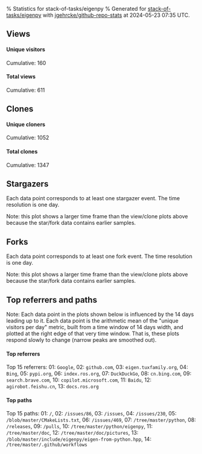 % Statistics for stack-of-tasks/eigenpy
% Generated for [stack-of-tasks/eigenpy](https://github.com/stack-of-tasks/eigenpy) with [jgehrcke/github-repo-stats](https://github.com/jgehrcke/github-repo-stats) at 2024-05-23 07:35 UTC.


## Views

#### Unique visitors
<div id="chart_views_unique" class="full-width-chart"></div>

Cumulative: 160

#### Total views
<div id="chart_views_total" class="full-width-chart"></div>

Cumulative: 611

<div class="pagebreak-for-print"> </div>

## Clones

#### Unique cloners
<div id="chart_clones_unique" class="full-width-chart"></div>

Cumulative: 1052

#### Total clones
<div id="chart_clones_total" class="full-width-chart"></div>

Cumulative: 1347



<div class="pagebreak-for-print"> </div>



## Stargazers

Each data point corresponds to at least one stargazer event.
The time resolution is one day.

<div id="chart_stargazers" class="full-width-chart"></div>


Note: this plot shows a larger time frame than the view/clone plots above because the star/fork data contains earlier samples.



## Forks

Each data point corresponds to at least one fork event.
The time resolution is one day.

<div id="chart_forks" class="full-width-chart"></div>


Note: this plot shows a larger time frame than the view/clone plots above because the star/fork data contains earlier samples.



<div class="pagebreak-for-print"> </div>



## Top referrers and paths


Note: Each data point in the plots shown below is influenced by the 14 days
leading up to it. Each data point is the arithmetic mean of the "unique
visitors per day" metric, built from a time window of 14 days width, and
plotted at the right edge of that very time window. That is, these plots
respond slowly to change (narrow peaks are smoothed out).




#### Top referrers


<div id="chart_referrers_top_n_alltime" class="full-width-chart"></div>

Top 15 referrers: 01: `Google`, 02: `github.com`, 03: `eigen.tuxfamily.org`, 04: `Bing`, 05: `pypi.org`, 06: `index.ros.org`, 07: `DuckDuckGo`, 08: `cn.bing.com`, 09: `search.brave.com`, 10: `copilot.microsoft.com`, 11: `Baidu`, 12: `agirobot.feishu.cn`, 13: `docs.ros.org`





#### Top paths


<div id="chart_paths_top_n_alltime" class="full-width-chart"></div>

Top 15 paths: 01: `/`, 02: `/issues/86`, 03: `/issues`, 04: `/issues/230`, 05: `/blob/master/CMakeLists.txt`, 06: `/issues/469`, 07: `/tree/master/python`, 08: `/releases`, 09: `/pulls`, 10: `/tree/master/python/eigenpy`, 11: `/tree/master/doc`, 12: `/tree/master/doc/pictures`, 13: `/blob/master/include/eigenpy/eigen-from-python.hpp`, 14: `/tree/master/.github/workflows`


<script type="text/javascript">
    vegaEmbed('#chart_views_unique', {"$schema": "https://vega.github.io/schema/vega-lite/v4.17.0.json", "config": {"arc": {"fill": "#1b1e23"}, "area": {"fill": "#1b1e23"}, "axisBottom": {"domainColor": "#a9b4c4", "gridColor": "#a9b4c4", "labelColor": "#1b1e23", "labelFont": "relative-mono-11-pitch-pro, Menlo, monospace", "tickColor": "#a9b4c4", "titleColor": "#1b1e23", "titleFont": "relative-mono-11-pitch-pro, Menlo, monospace"}, "axisLeft": {"domainColor": "#a9b4c4", "gridColor": "#a9b4c4", "labelColor": "#1b1e23", "labelFont": "relative-mono-11-pitch-pro, Menlo, monospace", "tickColor": "#a9b4c4", "titleColor": "#1b1e23", "titleFont": "relative-mono-11-pitch-pro, Menlo, monospace"}, "axisX": {"grid": false}, "axisY": {"grid": false, "labelBound": true}, "background": "#FFFFFF", "group": {"fill": "#FFFFFF"}, "header": {"fontWeight": 400, "labelFont": "relative-mono-11-pitch-pro, Menlo, monospace", "titleFont": "relative-mono-11-pitch-pro, Menlo, monospace"}, "legend": {"labelFont": "relative-mono-11-pitch-pro, Menlo, monospace", "symbolSize": 200, "symbolType": "circle", "titleFont": "relative-mono-11-pitch-pro, Menlo, monospace"}, "line": {"color": "#1b1e23", "stroke": "#1b1e23"}, "path": {"stroke": "#1b1e23"}, "point": {"color": "#1b1e23", "cursor": "pointer", "filled": true, "size": 20}, "range": {"category": ["#85a2f7", "#ea9755", "#7eb36a", "#f07071", "#bc85d9", "#e587b6", "#a9b4c4", "#d4c05e", "#64b9c4"]}, "style": {"bar": {"fill": "#1b1e23"}, "text": {"font": "relative-mono-11-pitch-pro, Menlo, monospace", "fontWeight": 400}}, "symbol": {"shape": "circle"}, "title": {"anchor": "start", "font": "relative-mono-11-pitch-pro, Menlo, monospace", "fontWeight": 400}, "trail": {"color": "#1b1e23", "stroke": "#1b1e23"}, "view": {"stroke": null}}, "data": {"name": "data-71dbe724834c59b94b38a3a0fff0c8ef"}, "datasets": {"data-71dbe724834c59b94b38a3a0fff0c8ef": [{"time": "2024-05-06T00:00:00+00:00", "views_total": 6, "views_unique": 2}, {"time": "2024-05-07T00:00:00+00:00", "views_total": 29, "views_unique": 10}, {"time": "2024-05-08T00:00:00+00:00", "views_total": 29, "views_unique": 11}, {"time": "2024-05-09T00:00:00+00:00", "views_total": 46, "views_unique": 9}, {"time": "2024-05-10T00:00:00+00:00", "views_total": 39, "views_unique": 13}, {"time": "2024-05-11T00:00:00+00:00", "views_total": 4, "views_unique": 4}, {"time": "2024-05-12T00:00:00+00:00", "views_total": 3, "views_unique": 3}, {"time": "2024-05-13T00:00:00+00:00", "views_total": 49, "views_unique": 12}, {"time": "2024-05-14T00:00:00+00:00", "views_total": 24, "views_unique": 12}, {"time": "2024-05-15T00:00:00+00:00", "views_total": 88, "views_unique": 9}, {"time": "2024-05-16T00:00:00+00:00", "views_total": 18, "views_unique": 9}, {"time": "2024-05-17T00:00:00+00:00", "views_total": 23, "views_unique": 11}, {"time": "2024-05-18T00:00:00+00:00", "views_total": 8, "views_unique": 4}, {"time": "2024-05-19T00:00:00+00:00", "views_total": 21, "views_unique": 1}, {"time": "2024-05-20T00:00:00+00:00", "views_total": 19, "views_unique": 9}, {"time": "2024-05-21T00:00:00+00:00", "views_total": 74, "views_unique": 14}, {"time": "2024-05-22T00:00:00+00:00", "views_total": 125, "views_unique": 25}, {"time": "2024-05-23T00:00:00+00:00", "views_total": 6, "views_unique": 2}]}, "encoding": {"tooltip": [{"field": "views_unique", "format": ".1f", "title": "views (u)", "type": "quantitative"}, {"field": "time", "format": "%B %e, %Y", "title": "date", "type": "temporal"}], "x": {"axis": {"labelAngle": 25}, "field": "time", "scale": {"domain": ["2024-05-06", "2024-05-23"]}, "timeUnit": "yearmonthdate", "title": "date", "type": "temporal"}, "y": {"axis": {}, "field": "views_unique", "scale": {"domain": [0, 27.500000000000004], "type": "linear", "zero": true}, "title": "unique views per day", "type": "quantitative"}}, "height": 200, "mark": {"point": true, "type": "line"}, "padding": 10, "width": "container"}, {"actions": false, "renderer": "svg"}).catch(console.error);
vegaEmbed('#chart_views_total', {"$schema": "https://vega.github.io/schema/vega-lite/v4.17.0.json", "config": {"arc": {"fill": "#1b1e23"}, "area": {"fill": "#1b1e23"}, "axisBottom": {"domainColor": "#a9b4c4", "gridColor": "#a9b4c4", "labelColor": "#1b1e23", "labelFont": "relative-mono-11-pitch-pro, Menlo, monospace", "tickColor": "#a9b4c4", "titleColor": "#1b1e23", "titleFont": "relative-mono-11-pitch-pro, Menlo, monospace"}, "axisLeft": {"domainColor": "#a9b4c4", "gridColor": "#a9b4c4", "labelColor": "#1b1e23", "labelFont": "relative-mono-11-pitch-pro, Menlo, monospace", "tickColor": "#a9b4c4", "titleColor": "#1b1e23", "titleFont": "relative-mono-11-pitch-pro, Menlo, monospace"}, "axisX": {"grid": false}, "axisY": {"grid": false, "labelBound": true}, "background": "#FFFFFF", "group": {"fill": "#FFFFFF"}, "header": {"fontWeight": 400, "labelFont": "relative-mono-11-pitch-pro, Menlo, monospace", "titleFont": "relative-mono-11-pitch-pro, Menlo, monospace"}, "legend": {"labelFont": "relative-mono-11-pitch-pro, Menlo, monospace", "symbolSize": 200, "symbolType": "circle", "titleFont": "relative-mono-11-pitch-pro, Menlo, monospace"}, "line": {"color": "#1b1e23", "stroke": "#1b1e23"}, "path": {"stroke": "#1b1e23"}, "point": {"color": "#1b1e23", "cursor": "pointer", "filled": true, "size": 20}, "range": {"category": ["#85a2f7", "#ea9755", "#7eb36a", "#f07071", "#bc85d9", "#e587b6", "#a9b4c4", "#d4c05e", "#64b9c4"]}, "style": {"bar": {"fill": "#1b1e23"}, "text": {"font": "relative-mono-11-pitch-pro, Menlo, monospace", "fontWeight": 400}}, "symbol": {"shape": "circle"}, "title": {"anchor": "start", "font": "relative-mono-11-pitch-pro, Menlo, monospace", "fontWeight": 400}, "trail": {"color": "#1b1e23", "stroke": "#1b1e23"}, "view": {"stroke": null}}, "data": {"name": "data-71dbe724834c59b94b38a3a0fff0c8ef"}, "datasets": {"data-71dbe724834c59b94b38a3a0fff0c8ef": [{"time": "2024-05-06T00:00:00+00:00", "views_total": 6, "views_unique": 2}, {"time": "2024-05-07T00:00:00+00:00", "views_total": 29, "views_unique": 10}, {"time": "2024-05-08T00:00:00+00:00", "views_total": 29, "views_unique": 11}, {"time": "2024-05-09T00:00:00+00:00", "views_total": 46, "views_unique": 9}, {"time": "2024-05-10T00:00:00+00:00", "views_total": 39, "views_unique": 13}, {"time": "2024-05-11T00:00:00+00:00", "views_total": 4, "views_unique": 4}, {"time": "2024-05-12T00:00:00+00:00", "views_total": 3, "views_unique": 3}, {"time": "2024-05-13T00:00:00+00:00", "views_total": 49, "views_unique": 12}, {"time": "2024-05-14T00:00:00+00:00", "views_total": 24, "views_unique": 12}, {"time": "2024-05-15T00:00:00+00:00", "views_total": 88, "views_unique": 9}, {"time": "2024-05-16T00:00:00+00:00", "views_total": 18, "views_unique": 9}, {"time": "2024-05-17T00:00:00+00:00", "views_total": 23, "views_unique": 11}, {"time": "2024-05-18T00:00:00+00:00", "views_total": 8, "views_unique": 4}, {"time": "2024-05-19T00:00:00+00:00", "views_total": 21, "views_unique": 1}, {"time": "2024-05-20T00:00:00+00:00", "views_total": 19, "views_unique": 9}, {"time": "2024-05-21T00:00:00+00:00", "views_total": 74, "views_unique": 14}, {"time": "2024-05-22T00:00:00+00:00", "views_total": 125, "views_unique": 25}, {"time": "2024-05-23T00:00:00+00:00", "views_total": 6, "views_unique": 2}]}, "encoding": {"tooltip": [{"field": "views_total", "format": ".1f", "title": "views (t)", "type": "quantitative"}, {"field": "time", "format": "%B %e, %Y", "title": "date", "type": "temporal"}], "x": {"axis": {"labelAngle": 25}, "field": "time", "scale": {"domain": ["2024-05-06", "2024-05-23"]}, "timeUnit": "yearmonthdate", "title": "date", "type": "temporal"}, "y": {"axis": {"values": [1, 10, 50, 100, 500, 1000, 5000, 10000]}, "field": "views_total", "scale": {"domain": [0, 137.5], "type": "symlog", "zero": true}, "title": "total views per day", "type": "quantitative"}}, "height": 200, "mark": {"point": true, "type": "line"}, "padding": 10, "width": "container"}, {"actions": false, "renderer": "svg"}).catch(console.error);
vegaEmbed('#chart_clones_unique', {"$schema": "https://vega.github.io/schema/vega-lite/v4.17.0.json", "config": {"arc": {"fill": "#1b1e23"}, "area": {"fill": "#1b1e23"}, "axisBottom": {"domainColor": "#a9b4c4", "gridColor": "#a9b4c4", "labelColor": "#1b1e23", "labelFont": "relative-mono-11-pitch-pro, Menlo, monospace", "tickColor": "#a9b4c4", "titleColor": "#1b1e23", "titleFont": "relative-mono-11-pitch-pro, Menlo, monospace"}, "axisLeft": {"domainColor": "#a9b4c4", "gridColor": "#a9b4c4", "labelColor": "#1b1e23", "labelFont": "relative-mono-11-pitch-pro, Menlo, monospace", "tickColor": "#a9b4c4", "titleColor": "#1b1e23", "titleFont": "relative-mono-11-pitch-pro, Menlo, monospace"}, "axisX": {"grid": false}, "axisY": {"grid": false, "labelBound": true}, "background": "#FFFFFF", "group": {"fill": "#FFFFFF"}, "header": {"fontWeight": 400, "labelFont": "relative-mono-11-pitch-pro, Menlo, monospace", "titleFont": "relative-mono-11-pitch-pro, Menlo, monospace"}, "legend": {"labelFont": "relative-mono-11-pitch-pro, Menlo, monospace", "symbolSize": 200, "symbolType": "circle", "titleFont": "relative-mono-11-pitch-pro, Menlo, monospace"}, "line": {"color": "#1b1e23", "stroke": "#1b1e23"}, "path": {"stroke": "#1b1e23"}, "point": {"color": "#1b1e23", "cursor": "pointer", "filled": true, "size": 20}, "range": {"category": ["#85a2f7", "#ea9755", "#7eb36a", "#f07071", "#bc85d9", "#e587b6", "#a9b4c4", "#d4c05e", "#64b9c4"]}, "style": {"bar": {"fill": "#1b1e23"}, "text": {"font": "relative-mono-11-pitch-pro, Menlo, monospace", "fontWeight": 400}}, "symbol": {"shape": "circle"}, "title": {"anchor": "start", "font": "relative-mono-11-pitch-pro, Menlo, monospace", "fontWeight": 400}, "trail": {"color": "#1b1e23", "stroke": "#1b1e23"}, "view": {"stroke": null}}, "data": {"name": "data-f705e36daf6aa4e25b03a4e250ba3426"}, "datasets": {"data-f705e36daf6aa4e25b03a4e250ba3426": [{"clones_total": 77, "clones_unique": 70, "time": "2024-05-06T00:00:00+00:00"}, {"clones_total": 84, "clones_unique": 74, "time": "2024-05-07T00:00:00+00:00"}, {"clones_total": 69, "clones_unique": 55, "time": "2024-05-08T00:00:00+00:00"}, {"clones_total": 87, "clones_unique": 81, "time": "2024-05-09T00:00:00+00:00"}, {"clones_total": 114, "clones_unique": 100, "time": "2024-05-10T00:00:00+00:00"}, {"clones_total": 98, "clones_unique": 87, "time": "2024-05-11T00:00:00+00:00"}, {"clones_total": 65, "clones_unique": 61, "time": "2024-05-12T00:00:00+00:00"}, {"clones_total": 121, "clones_unique": 96, "time": "2024-05-13T00:00:00+00:00"}, {"clones_total": 61, "clones_unique": 41, "time": "2024-05-14T00:00:00+00:00"}, {"clones_total": 44, "clones_unique": 15, "time": "2024-05-15T00:00:00+00:00"}, {"clones_total": 31, "clones_unique": 15, "time": "2024-05-16T00:00:00+00:00"}, {"clones_total": 102, "clones_unique": 91, "time": "2024-05-17T00:00:00+00:00"}, {"clones_total": 4, "clones_unique": 4, "time": "2024-05-18T00:00:00+00:00"}, {"clones_total": 3, "clones_unique": 3, "time": "2024-05-19T00:00:00+00:00"}, {"clones_total": 7, "clones_unique": 7, "time": "2024-05-20T00:00:00+00:00"}, {"clones_total": 114, "clones_unique": 100, "time": "2024-05-21T00:00:00+00:00"}, {"clones_total": 244, "clones_unique": 132, "time": "2024-05-22T00:00:00+00:00"}, {"clones_total": 22, "clones_unique": 20, "time": "2024-05-23T00:00:00+00:00"}]}, "encoding": {"tooltip": [{"field": "clones_unique", "format": ".1f", "title": "clones (u)", "type": "quantitative"}, {"field": "time", "format": "%B %e, %Y", "title": "date", "type": "temporal"}], "x": {"axis": {"labelAngle": 25}, "field": "time", "scale": {"domain": ["2024-05-06", "2024-05-23"]}, "timeUnit": "yearmonthdate", "title": "date", "type": "temporal"}, "y": {"axis": {"values": [1, 10, 50, 100, 500, 1000, 5000, 10000]}, "field": "clones_unique", "scale": {"domain": [0, 145.20000000000002], "type": "symlog", "zero": true}, "title": "unique clones per day", "type": "quantitative"}}, "height": 200, "mark": {"point": true, "type": "line"}, "padding": 10, "width": "container"}, {"actions": false, "renderer": "svg"}).catch(console.error);
vegaEmbed('#chart_clones_total', {"$schema": "https://vega.github.io/schema/vega-lite/v4.17.0.json", "config": {"arc": {"fill": "#1b1e23"}, "area": {"fill": "#1b1e23"}, "axisBottom": {"domainColor": "#a9b4c4", "gridColor": "#a9b4c4", "labelColor": "#1b1e23", "labelFont": "relative-mono-11-pitch-pro, Menlo, monospace", "tickColor": "#a9b4c4", "titleColor": "#1b1e23", "titleFont": "relative-mono-11-pitch-pro, Menlo, monospace"}, "axisLeft": {"domainColor": "#a9b4c4", "gridColor": "#a9b4c4", "labelColor": "#1b1e23", "labelFont": "relative-mono-11-pitch-pro, Menlo, monospace", "tickColor": "#a9b4c4", "titleColor": "#1b1e23", "titleFont": "relative-mono-11-pitch-pro, Menlo, monospace"}, "axisX": {"grid": false}, "axisY": {"grid": false, "labelBound": true}, "background": "#FFFFFF", "group": {"fill": "#FFFFFF"}, "header": {"fontWeight": 400, "labelFont": "relative-mono-11-pitch-pro, Menlo, monospace", "titleFont": "relative-mono-11-pitch-pro, Menlo, monospace"}, "legend": {"labelFont": "relative-mono-11-pitch-pro, Menlo, monospace", "symbolSize": 200, "symbolType": "circle", "titleFont": "relative-mono-11-pitch-pro, Menlo, monospace"}, "line": {"color": "#1b1e23", "stroke": "#1b1e23"}, "path": {"stroke": "#1b1e23"}, "point": {"color": "#1b1e23", "cursor": "pointer", "filled": true, "size": 20}, "range": {"category": ["#85a2f7", "#ea9755", "#7eb36a", "#f07071", "#bc85d9", "#e587b6", "#a9b4c4", "#d4c05e", "#64b9c4"]}, "style": {"bar": {"fill": "#1b1e23"}, "text": {"font": "relative-mono-11-pitch-pro, Menlo, monospace", "fontWeight": 400}}, "symbol": {"shape": "circle"}, "title": {"anchor": "start", "font": "relative-mono-11-pitch-pro, Menlo, monospace", "fontWeight": 400}, "trail": {"color": "#1b1e23", "stroke": "#1b1e23"}, "view": {"stroke": null}}, "data": {"name": "data-f705e36daf6aa4e25b03a4e250ba3426"}, "datasets": {"data-f705e36daf6aa4e25b03a4e250ba3426": [{"clones_total": 77, "clones_unique": 70, "time": "2024-05-06T00:00:00+00:00"}, {"clones_total": 84, "clones_unique": 74, "time": "2024-05-07T00:00:00+00:00"}, {"clones_total": 69, "clones_unique": 55, "time": "2024-05-08T00:00:00+00:00"}, {"clones_total": 87, "clones_unique": 81, "time": "2024-05-09T00:00:00+00:00"}, {"clones_total": 114, "clones_unique": 100, "time": "2024-05-10T00:00:00+00:00"}, {"clones_total": 98, "clones_unique": 87, "time": "2024-05-11T00:00:00+00:00"}, {"clones_total": 65, "clones_unique": 61, "time": "2024-05-12T00:00:00+00:00"}, {"clones_total": 121, "clones_unique": 96, "time": "2024-05-13T00:00:00+00:00"}, {"clones_total": 61, "clones_unique": 41, "time": "2024-05-14T00:00:00+00:00"}, {"clones_total": 44, "clones_unique": 15, "time": "2024-05-15T00:00:00+00:00"}, {"clones_total": 31, "clones_unique": 15, "time": "2024-05-16T00:00:00+00:00"}, {"clones_total": 102, "clones_unique": 91, "time": "2024-05-17T00:00:00+00:00"}, {"clones_total": 4, "clones_unique": 4, "time": "2024-05-18T00:00:00+00:00"}, {"clones_total": 3, "clones_unique": 3, "time": "2024-05-19T00:00:00+00:00"}, {"clones_total": 7, "clones_unique": 7, "time": "2024-05-20T00:00:00+00:00"}, {"clones_total": 114, "clones_unique": 100, "time": "2024-05-21T00:00:00+00:00"}, {"clones_total": 244, "clones_unique": 132, "time": "2024-05-22T00:00:00+00:00"}, {"clones_total": 22, "clones_unique": 20, "time": "2024-05-23T00:00:00+00:00"}]}, "encoding": {"tooltip": [{"field": "clones_total", "format": ".1f", "title": "clones (t)", "type": "quantitative"}, {"field": "time", "format": "%B %e, %Y", "title": "date", "type": "temporal"}], "x": {"axis": {"labelAngle": 25}, "field": "time", "scale": {"domain": ["2024-05-06", "2024-05-23"]}, "timeUnit": "yearmonthdate", "title": "date", "type": "temporal"}, "y": {"axis": {"values": [1, 10, 50, 100, 500, 1000, 5000, 10000]}, "field": "clones_total", "scale": {"domain": [0, 268.40000000000003], "type": "symlog", "zero": true}, "title": "total clones per day", "type": "quantitative"}}, "height": 200, "mark": {"point": true, "type": "line"}, "padding": 10, "width": "container"}, {"actions": false, "renderer": "svg"}).catch(console.error);
vegaEmbed('#chart_stargazers', {"$schema": "https://vega.github.io/schema/vega-lite/v4.17.0.json", "config": {"arc": {"fill": "#1b1e23"}, "area": {"fill": "#1b1e23"}, "axisBottom": {"domainColor": "#a9b4c4", "gridColor": "#a9b4c4", "labelColor": "#1b1e23", "labelFont": "relative-mono-11-pitch-pro, Menlo, monospace", "tickColor": "#a9b4c4", "titleColor": "#1b1e23", "titleFont": "relative-mono-11-pitch-pro, Menlo, monospace"}, "axisLeft": {"domainColor": "#a9b4c4", "gridColor": "#a9b4c4", "labelColor": "#1b1e23", "labelFont": "relative-mono-11-pitch-pro, Menlo, monospace", "tickColor": "#a9b4c4", "titleColor": "#1b1e23", "titleFont": "relative-mono-11-pitch-pro, Menlo, monospace"}, "axisX": {"grid": false}, "axisY": {"grid": false}, "background": "#FFFFFF", "group": {"fill": "#FFFFFF"}, "header": {"fontWeight": 400, "labelFont": "relative-mono-11-pitch-pro, Menlo, monospace", "titleFont": "relative-mono-11-pitch-pro, Menlo, monospace"}, "legend": {"labelFont": "relative-mono-11-pitch-pro, Menlo, monospace", "symbolSize": 200, "symbolType": "circle", "titleFont": "relative-mono-11-pitch-pro, Menlo, monospace"}, "line": {"color": "#1b1e23", "stroke": "#1b1e23"}, "path": {"stroke": "#1b1e23"}, "point": {"color": "#1b1e23", "cursor": "pointer", "filled": true, "size": 50}, "range": {"category": ["#85a2f7", "#ea9755", "#7eb36a", "#f07071", "#bc85d9", "#e587b6", "#a9b4c4", "#d4c05e", "#64b9c4"]}, "style": {"bar": {"fill": "#1b1e23"}, "text": {"font": "relative-mono-11-pitch-pro, Menlo, monospace", "fontWeight": 400}}, "symbol": {"shape": "circle"}, "title": {"anchor": "start", "font": "relative-mono-11-pitch-pro, Menlo, monospace", "fontWeight": 400}, "trail": {"color": "#1b1e23", "stroke": "#1b1e23"}, "view": {"stroke": null}}, "data": {"name": "data-5f6d100393b3b61d2a3c56cc2a5d8a69"}, "datasets": {"data-5f6d100393b3b61d2a3c56cc2a5d8a69": [{"stars_cumulative": 1.0, "time": "2014-11-22T00:00:00+00:00"}, {"stars_cumulative": 2.0, "time": "2015-12-07T10:00:00+00:00"}, {"stars_cumulative": 3.0, "time": "2017-10-29T02:00:00+00:00"}, {"stars_cumulative": 4.0, "time": "2018-04-20T00:00:00+00:00"}, {"stars_cumulative": 5.0, "time": "2018-08-01T18:00:00+00:00"}, {"stars_cumulative": 7.0, "time": "2018-09-05T08:00:00+00:00"}, {"stars_cumulative": 8.0, "time": "2018-12-18T02:00:00+00:00"}, {"stars_cumulative": 11.0, "time": "2019-03-31T20:00:00+00:00"}, {"stars_cumulative": 13.0, "time": "2019-06-09T00:00:00+00:00"}, {"stars_cumulative": 16.0, "time": "2019-07-13T14:00:00+00:00"}, {"stars_cumulative": 22.0, "time": "2019-09-20T18:00:00+00:00"}, {"stars_cumulative": 27.0, "time": "2019-10-25T08:00:00+00:00"}, {"stars_cumulative": 28.0, "time": "2020-01-02T12:00:00+00:00"}, {"stars_cumulative": 38.0, "time": "2020-02-06T02:00:00+00:00"}, {"stars_cumulative": 42.0, "time": "2020-03-11T16:00:00+00:00"}, {"stars_cumulative": 45.0, "time": "2020-04-15T06:00:00+00:00"}, {"stars_cumulative": 48.0, "time": "2020-05-19T20:00:00+00:00"}, {"stars_cumulative": 49.0, "time": "2020-06-23T10:00:00+00:00"}, {"stars_cumulative": 53.0, "time": "2020-07-28T00:00:00+00:00"}, {"stars_cumulative": 55.0, "time": "2020-08-31T14:00:00+00:00"}, {"stars_cumulative": 56.0, "time": "2020-10-05T04:00:00+00:00"}, {"stars_cumulative": 57.0, "time": "2020-12-13T08:00:00+00:00"}, {"stars_cumulative": 58.0, "time": "2021-01-16T22:00:00+00:00"}, {"stars_cumulative": 60.0, "time": "2021-02-20T12:00:00+00:00"}, {"stars_cumulative": 62.0, "time": "2021-03-27T02:00:00+00:00"}, {"stars_cumulative": 66.0, "time": "2021-04-30T16:00:00+00:00"}, {"stars_cumulative": 70.0, "time": "2021-06-04T06:00:00+00:00"}, {"stars_cumulative": 72.0, "time": "2021-07-08T20:00:00+00:00"}, {"stars_cumulative": 76.0, "time": "2021-08-12T10:00:00+00:00"}, {"stars_cumulative": 78.0, "time": "2021-09-16T00:00:00+00:00"}, {"stars_cumulative": 82.0, "time": "2021-10-20T14:00:00+00:00"}, {"stars_cumulative": 83.0, "time": "2021-11-24T04:00:00+00:00"}, {"stars_cumulative": 87.0, "time": "2021-12-28T18:00:00+00:00"}, {"stars_cumulative": 89.0, "time": "2022-02-01T08:00:00+00:00"}, {"stars_cumulative": 94.0, "time": "2022-03-07T22:00:00+00:00"}, {"stars_cumulative": 96.0, "time": "2022-04-11T12:00:00+00:00"}, {"stars_cumulative": 97.0, "time": "2022-05-16T02:00:00+00:00"}, {"stars_cumulative": 103.0, "time": "2022-06-19T16:00:00+00:00"}, {"stars_cumulative": 108.0, "time": "2022-07-24T06:00:00+00:00"}, {"stars_cumulative": 111.0, "time": "2022-10-01T10:00:00+00:00"}, {"stars_cumulative": 112.0, "time": "2022-11-05T00:00:00+00:00"}, {"stars_cumulative": 118.0, "time": "2022-12-09T14:00:00+00:00"}, {"stars_cumulative": 120.0, "time": "2023-01-13T04:00:00+00:00"}, {"stars_cumulative": 122.0, "time": "2023-02-16T18:00:00+00:00"}, {"stars_cumulative": 126.0, "time": "2023-03-23T08:00:00+00:00"}, {"stars_cumulative": 128.0, "time": "2023-04-26T22:00:00+00:00"}, {"stars_cumulative": 132.0, "time": "2023-05-31T12:00:00+00:00"}, {"stars_cumulative": 136.0, "time": "2023-07-05T02:00:00+00:00"}, {"stars_cumulative": 140.0, "time": "2023-08-08T16:00:00+00:00"}, {"stars_cumulative": 145.0, "time": "2023-09-12T06:00:00+00:00"}, {"stars_cumulative": 146.0, "time": "2023-10-16T20:00:00+00:00"}, {"stars_cumulative": 148.0, "time": "2023-11-20T10:00:00+00:00"}, {"stars_cumulative": 150.0, "time": "2023-12-25T00:00:00+00:00"}, {"stars_cumulative": 153.0, "time": "2024-01-28T14:00:00+00:00"}, {"stars_cumulative": 157.0, "time": "2024-03-03T04:00:00+00:00"}, {"stars_cumulative": 162.0, "time": "2024-04-06T18:00:00+00:00"}, {"stars_cumulative": 163.0, "time": "2024-05-11T08:00:00+00:00"}]}, "encoding": {"tooltip": [{"field": "stars_cumulative", "format": "d", "title": "stars", "type": "quantitative"}, {"field": "time", "format": "%B %e, %Y", "title": "date", "type": "temporal"}], "x": {"axis": {"labelAngle": 25}, "field": "time", "scale": {"domain": ["2014-10-08", "2024-05-23"]}, "timeUnit": "yearmonthdate", "title": "date", "type": "temporal"}, "y": {"field": "stars_cumulative", "scale": {"domain": [0, 179.3], "zero": true}, "title": "stargazer count (cumulative)", "type": "quantitative"}}, "height": 300, "mark": {"point": true, "type": "line"}, "padding": 10, "width": "container"}, {"actions": false, "renderer": "svg"}).catch(console.error);
vegaEmbed('#chart_forks', {"$schema": "https://vega.github.io/schema/vega-lite/v4.17.0.json", "config": {"arc": {"fill": "#1b1e23"}, "area": {"fill": "#1b1e23"}, "axisBottom": {"domainColor": "#a9b4c4", "gridColor": "#a9b4c4", "labelColor": "#1b1e23", "labelFont": "relative-mono-11-pitch-pro, Menlo, monospace", "tickColor": "#a9b4c4", "titleColor": "#1b1e23", "titleFont": "relative-mono-11-pitch-pro, Menlo, monospace"}, "axisLeft": {"domainColor": "#a9b4c4", "gridColor": "#a9b4c4", "labelColor": "#1b1e23", "labelFont": "relative-mono-11-pitch-pro, Menlo, monospace", "tickColor": "#a9b4c4", "titleColor": "#1b1e23", "titleFont": "relative-mono-11-pitch-pro, Menlo, monospace"}, "axisX": {"grid": false}, "axisY": {"grid": false}, "background": "#FFFFFF", "group": {"fill": "#FFFFFF"}, "header": {"fontWeight": 400, "labelFont": "relative-mono-11-pitch-pro, Menlo, monospace", "titleFont": "relative-mono-11-pitch-pro, Menlo, monospace"}, "legend": {"labelFont": "relative-mono-11-pitch-pro, Menlo, monospace", "symbolSize": 200, "symbolType": "circle", "titleFont": "relative-mono-11-pitch-pro, Menlo, monospace"}, "line": {"color": "#1b1e23", "stroke": "#1b1e23"}, "path": {"stroke": "#1b1e23"}, "point": {"color": "#1b1e23", "cursor": "pointer", "filled": true, "size": 50}, "range": {"category": ["#85a2f7", "#ea9755", "#7eb36a", "#f07071", "#bc85d9", "#e587b6", "#a9b4c4", "#d4c05e", "#64b9c4"]}, "style": {"bar": {"fill": "#1b1e23"}, "text": {"font": "relative-mono-11-pitch-pro, Menlo, monospace", "fontWeight": 400}}, "symbol": {"shape": "circle"}, "title": {"anchor": "start", "font": "relative-mono-11-pitch-pro, Menlo, monospace", "fontWeight": 400}, "trail": {"color": "#1b1e23", "stroke": "#1b1e23"}, "view": {"stroke": null}}, "data": {"name": "data-d735ec568c62395c171eaaabe8a5b9a7"}, "datasets": {"data-d735ec568c62395c171eaaabe8a5b9a7": [{"forks_cumulative": 1, "time": "2014-10-08T08:15:50+00:00"}, {"forks_cumulative": 2, "time": "2015-02-20T00:45:41+00:00"}, {"forks_cumulative": 3, "time": "2016-07-07T12:01:35+00:00"}, {"forks_cumulative": 4, "time": "2017-01-05T09:16:37+00:00"}, {"forks_cumulative": 5, "time": "2017-11-02T14:38:48+00:00"}, {"forks_cumulative": 6, "time": "2017-12-01T20:04:53+00:00"}, {"forks_cumulative": 7, "time": "2019-04-11T10:00:02+00:00"}, {"forks_cumulative": 8, "time": "2019-04-19T08:54:43+00:00"}, {"forks_cumulative": 9, "time": "2019-07-04T10:19:15+00:00"}, {"forks_cumulative": 10, "time": "2019-07-17T07:25:45+00:00"}, {"forks_cumulative": 11, "time": "2019-07-17T11:28:39+00:00"}, {"forks_cumulative": 12, "time": "2019-07-25T13:38:31+00:00"}, {"forks_cumulative": 13, "time": "2019-08-23T12:57:45+00:00"}, {"forks_cumulative": 14, "time": "2019-10-21T09:08:05+00:00"}, {"forks_cumulative": 15, "time": "2019-11-08T07:35:54+00:00"}, {"forks_cumulative": 16, "time": "2020-01-30T14:39:45+00:00"}, {"forks_cumulative": 17, "time": "2020-02-09T03:09:14+00:00"}, {"forks_cumulative": 18, "time": "2020-02-09T14:19:58+00:00"}, {"forks_cumulative": 19, "time": "2020-05-06T13:42:06+00:00"}, {"forks_cumulative": 20, "time": "2020-06-03T08:51:45+00:00"}, {"forks_cumulative": 21, "time": "2020-09-11T01:53:48+00:00"}, {"forks_cumulative": 22, "time": "2020-11-22T10:18:00+00:00"}, {"forks_cumulative": 23, "time": "2021-07-21T12:47:24+00:00"}, {"forks_cumulative": 24, "time": "2021-11-10T18:56:20+00:00"}, {"forks_cumulative": 25, "time": "2021-12-25T05:56:33+00:00"}, {"forks_cumulative": 26, "time": "2022-01-28T11:25:43+00:00"}, {"forks_cumulative": 27, "time": "2022-04-19T12:56:45+00:00"}, {"forks_cumulative": 28, "time": "2022-05-28T14:35:07+00:00"}, {"forks_cumulative": 29, "time": "2022-08-01T02:01:56+00:00"}, {"forks_cumulative": 30, "time": "2022-08-31T06:28:30+00:00"}, {"forks_cumulative": 31, "time": "2022-09-17T02:43:46+00:00"}, {"forks_cumulative": 32, "time": "2022-12-01T09:51:37+00:00"}, {"forks_cumulative": 33, "time": "2023-05-18T17:19:57+00:00"}, {"forks_cumulative": 34, "time": "2023-05-20T13:50:38+00:00"}, {"forks_cumulative": 35, "time": "2023-10-14T14:35:24+00:00"}, {"forks_cumulative": 36, "time": "2023-10-23T13:44:47+00:00"}, {"forks_cumulative": 37, "time": "2024-03-15T13:05:35+00:00"}, {"forks_cumulative": 38, "time": "2024-04-26T15:36:49+00:00"}]}, "encoding": {"tooltip": [{"field": "forks_cumulative", "format": "d", "title": "forks", "type": "quantitative"}, {"field": "time", "format": "%B %e, %Y", "title": "date", "type": "temporal"}], "x": {"axis": {"labelAngle": 25}, "field": "time", "scale": {"domain": ["2014-10-08", "2024-05-23"]}, "timeUnit": "yearmonthdate", "title": "date", "type": "temporal"}, "y": {"field": "forks_cumulative", "scale": {"domain": [0, 41.800000000000004], "zero": true}, "title": "fork count (cumulative)", "type": "quantitative"}}, "height": 300, "mark": {"point": true, "type": "line"}, "padding": 10, "width": "container"}, {"actions": false, "renderer": "svg"}).catch(console.error);
vegaEmbed('#chart_referrers_top_n_alltime', {"$schema": "https://vega.github.io/schema/vega-lite/v4.17.0.json", "config": {"arc": {"fill": "#1b1e23"}, "area": {"fill": "#1b1e23"}, "axisBottom": {"domainColor": "#a9b4c4", "gridColor": "#a9b4c4", "labelColor": "#1b1e23", "labelFont": "relative-mono-11-pitch-pro, Menlo, monospace", "tickColor": "#a9b4c4", "titleColor": "#1b1e23", "titleFont": "relative-mono-11-pitch-pro, Menlo, monospace"}, "axisLeft": {"domainColor": "#a9b4c4", "gridColor": "#a9b4c4", "labelColor": "#1b1e23", "labelFont": "relative-mono-11-pitch-pro, Menlo, monospace", "tickColor": "#a9b4c4", "titleColor": "#1b1e23", "titleFont": "relative-mono-11-pitch-pro, Menlo, monospace"}, "axisX": {"grid": false}, "axisY": {"grid": false}, "background": "#FFFFFF", "group": {"fill": "#FFFFFF"}, "header": {"fontWeight": 400, "labelFont": "relative-mono-11-pitch-pro, Menlo, monospace", "titleFont": "relative-mono-11-pitch-pro, Menlo, monospace"}, "legend": {"labelFont": "relative-mono-11-pitch-pro, Menlo, monospace", "symbolSize": 200, "symbolType": "circle", "titleFont": "relative-mono-11-pitch-pro, Menlo, monospace"}, "line": {"color": "#1b1e23", "stroke": "#1b1e23"}, "path": {"stroke": "#1b1e23"}, "point": {"color": "#1b1e23", "cursor": "pointer", "filled": true, "size": 30}, "range": {"category": ["#85a2f7", "#ea9755", "#7eb36a", "#f07071", "#bc85d9", "#e587b6", "#a9b4c4", "#d4c05e", "#64b9c4"]}, "style": {"bar": {"fill": "#1b1e23"}, "text": {"font": "relative-mono-11-pitch-pro, Menlo, monospace", "fontWeight": 400}}, "symbol": {"shape": "circle"}, "title": {"anchor": "start", "font": "relative-mono-11-pitch-pro, Menlo, monospace", "fontWeight": 400}, "trail": {"color": "#1b1e23", "stroke": "#1b1e23"}, "view": {"stroke": null}}, "data": {"name": "data-5114f6a2655f098907a0d265a5380287"}, "datasets": {"data-5114f6a2655f098907a0d265a5380287": [{"referrer": "Google", "time": "2024-05-20T00:00:00+00:00", "views_unique": 55, "views_unique_norm": 3.9285714285714284}, {"referrer": "Google", "time": "2024-05-21T00:00:00+00:00", "views_unique": 50, "views_unique_norm": 3.5714285714285716}, {"referrer": "Google", "time": "2024-05-22T00:00:00+00:00", "views_unique": 48, "views_unique_norm": 3.4285714285714284}, {"referrer": "Google", "time": "2024-05-23T00:00:00+00:00", "views_unique": 50, "views_unique_norm": 3.5714285714285716}, {"referrer": "github.com", "time": "2024-05-20T00:00:00+00:00", "views_unique": 10, "views_unique_norm": 0.7142857142857143}, {"referrer": "github.com", "time": "2024-05-21T00:00:00+00:00", "views_unique": 11, "views_unique_norm": 0.7857142857142857}, {"referrer": "github.com", "time": "2024-05-22T00:00:00+00:00", "views_unique": 14, "views_unique_norm": 1.0}, {"referrer": "github.com", "time": "2024-05-23T00:00:00+00:00", "views_unique": 17, "views_unique_norm": 1.2142857142857142}, {"referrer": "eigen.tuxfamily.org", "time": "2024-05-20T00:00:00+00:00", "views_unique": 5, "views_unique_norm": 0.35714285714285715}, {"referrer": "eigen.tuxfamily.org", "time": "2024-05-21T00:00:00+00:00", "views_unique": 5, "views_unique_norm": 0.35714285714285715}, {"referrer": "eigen.tuxfamily.org", "time": "2024-05-22T00:00:00+00:00", "views_unique": 6, "views_unique_norm": 0.42857142857142855}, {"referrer": "eigen.tuxfamily.org", "time": "2024-05-23T00:00:00+00:00", "views_unique": 6, "views_unique_norm": 0.42857142857142855}, {"referrer": "Bing", "time": "2024-05-20T00:00:00+00:00", "views_unique": 5, "views_unique_norm": 0.35714285714285715}, {"referrer": "Bing", "time": "2024-05-21T00:00:00+00:00", "views_unique": 5, "views_unique_norm": 0.35714285714285715}, {"referrer": "Bing", "time": "2024-05-22T00:00:00+00:00", "views_unique": 5, "views_unique_norm": 0.35714285714285715}, {"referrer": "Bing", "time": "2024-05-23T00:00:00+00:00", "views_unique": 5, "views_unique_norm": 0.35714285714285715}, {"referrer": "pypi.org", "time": "2024-05-20T00:00:00+00:00", "views_unique": 3, "views_unique_norm": 0.21428571428571427}, {"referrer": "pypi.org", "time": "2024-05-21T00:00:00+00:00", "views_unique": 3, "views_unique_norm": 0.21428571428571427}, {"referrer": "pypi.org", "time": "2024-05-22T00:00:00+00:00", "views_unique": 3, "views_unique_norm": 0.21428571428571427}, {"referrer": "pypi.org", "time": "2024-05-23T00:00:00+00:00", "views_unique": 4, "views_unique_norm": 0.2857142857142857}, {"referrer": "index.ros.org", "time": "2024-05-20T00:00:00+00:00", "views_unique": 4, "views_unique_norm": 0.2857142857142857}, {"referrer": "index.ros.org", "time": "2024-05-21T00:00:00+00:00", "views_unique": 4, "views_unique_norm": 0.2857142857142857}, {"referrer": "index.ros.org", "time": "2024-05-22T00:00:00+00:00", "views_unique": 3, "views_unique_norm": 0.21428571428571427}, {"referrer": "index.ros.org", "time": "2024-05-23T00:00:00+00:00", "views_unique": 4, "views_unique_norm": 0.2857142857142857}, {"referrer": "DuckDuckGo", "time": "2024-05-20T00:00:00+00:00", "views_unique": 1, "views_unique_norm": 0.07142857142857142}, {"referrer": "DuckDuckGo", "time": "2024-05-21T00:00:00+00:00", "views_unique": 1, "views_unique_norm": 0.07142857142857142}, {"referrer": "DuckDuckGo", "time": "2024-05-22T00:00:00+00:00", "views_unique": 1, "views_unique_norm": 0.07142857142857142}, {"referrer": "DuckDuckGo", "time": "2024-05-23T00:00:00+00:00", "views_unique": 2, "views_unique_norm": 0.14285714285714285}]}, "encoding": {"color": {"field": "referrer", "legend": {"direction": "vertical", "orient": "top", "title": "Legend:"}, "sort": {"field": "order"}, "type": "nominal"}, "tooltip": [{"field": "referrer", "type": "nominal"}, {"field": "views_unique_norm", "format": ".2f", "title": "views (14d mean)", "type": "quantitative"}, {"field": "time", "format": "%B %e, %Y", "title": "date", "type": "temporal"}], "x": {"axis": {"labelAngle": 25}, "field": "time", "scale": {"domain": ["2024-05-06", "2024-05-23"]}, "timeUnit": "yearmonthdate", "title": "date", "type": "temporal"}, "y": {"field": "views_unique_norm", "scale": {"domain": [0, 4.321428571428571], "type": "linear", "zero": true}, "title": "unique visitors per day (mean from last 14 days)", "type": "quantitative"}}, "height": 300, "mark": {"point": true, "type": "line"}, "padding": 10, "width": "container"}, {"actions": false, "renderer": "svg"}).catch(console.error);
vegaEmbed('#chart_paths_top_n_alltime', {"$schema": "https://vega.github.io/schema/vega-lite/v4.17.0.json", "config": {"arc": {"fill": "#1b1e23"}, "area": {"fill": "#1b1e23"}, "axisBottom": {"domainColor": "#a9b4c4", "gridColor": "#a9b4c4", "labelColor": "#1b1e23", "labelFont": "relative-mono-11-pitch-pro, Menlo, monospace", "tickColor": "#a9b4c4", "titleColor": "#1b1e23", "titleFont": "relative-mono-11-pitch-pro, Menlo, monospace"}, "axisLeft": {"domainColor": "#a9b4c4", "gridColor": "#a9b4c4", "labelColor": "#1b1e23", "labelFont": "relative-mono-11-pitch-pro, Menlo, monospace", "tickColor": "#a9b4c4", "titleColor": "#1b1e23", "titleFont": "relative-mono-11-pitch-pro, Menlo, monospace"}, "axisX": {"grid": false}, "axisY": {"grid": false}, "background": "#FFFFFF", "group": {"fill": "#FFFFFF"}, "header": {"fontWeight": 400, "labelFont": "relative-mono-11-pitch-pro, Menlo, monospace", "titleFont": "relative-mono-11-pitch-pro, Menlo, monospace"}, "legend": {"labelFont": "relative-mono-11-pitch-pro, Menlo, monospace", "symbolSize": 200, "symbolType": "circle", "titleFont": "relative-mono-11-pitch-pro, Menlo, monospace"}, "line": {"color": "#1b1e23", "stroke": "#1b1e23"}, "path": {"stroke": "#1b1e23"}, "point": {"color": "#1b1e23", "cursor": "pointer", "filled": true, "size": 30}, "range": {"category": ["#85a2f7", "#ea9755", "#7eb36a", "#f07071", "#bc85d9", "#e587b6", "#a9b4c4", "#d4c05e", "#64b9c4"]}, "style": {"bar": {"fill": "#1b1e23"}, "text": {"font": "relative-mono-11-pitch-pro, Menlo, monospace", "fontWeight": 400}}, "symbol": {"shape": "circle"}, "title": {"anchor": "start", "font": "relative-mono-11-pitch-pro, Menlo, monospace", "fontWeight": 400}, "trail": {"color": "#1b1e23", "stroke": "#1b1e23"}, "view": {"stroke": null}}, "data": {"name": "data-c9495c156fe9466541af44f91fe291d9"}, "datasets": {"data-c9495c156fe9466541af44f91fe291d9": [{"path": "/", "time": "2024-05-20T00:00:00+00:00", "views_unique": 68.0, "views_unique_norm": 4.857142857142857}, {"path": "/", "time": "2024-05-21T00:00:00+00:00", "views_unique": 66.0, "views_unique_norm": 4.714285714285714}, {"path": "/", "time": "2024-05-22T00:00:00+00:00", "views_unique": 67.0, "views_unique_norm": 4.785714285714286}, {"path": "/", "time": "2024-05-23T00:00:00+00:00", "views_unique": 69.0, "views_unique_norm": 4.928571428571429}, {"path": "/issues/86", "time": "2024-05-20T00:00:00+00:00", "views_unique": 12.0, "views_unique_norm": 0.8571428571428571}, {"path": "/issues/86", "time": "2024-05-21T00:00:00+00:00", "views_unique": 11.0, "views_unique_norm": 0.7857142857142857}, {"path": "/issues/86", "time": "2024-05-22T00:00:00+00:00", "views_unique": 10.0, "views_unique_norm": 0.7142857142857143}, {"path": "/issues/86", "time": "2024-05-23T00:00:00+00:00", "views_unique": 13.0, "views_unique_norm": 0.9285714285714286}, {"path": "/issues", "time": "2024-05-20T00:00:00+00:00", "views_unique": 11.0, "views_unique_norm": 0.7857142857142857}, {"path": "/issues", "time": "2024-05-21T00:00:00+00:00", "views_unique": 11.0, "views_unique_norm": 0.7857142857142857}, {"path": "/issues", "time": "2024-05-22T00:00:00+00:00", "views_unique": 11.0, "views_unique_norm": 0.7857142857142857}, {"path": "/issues", "time": "2024-05-23T00:00:00+00:00", "views_unique": 13.0, "views_unique_norm": 0.9285714285714286}, {"path": "/issues/230", "time": "2024-05-20T00:00:00+00:00", "views_unique": 6.0, "views_unique_norm": 0.42857142857142855}, {"path": "/issues/230", "time": "2024-05-21T00:00:00+00:00", "views_unique": 6.0, "views_unique_norm": 0.42857142857142855}, {"path": "/issues/230", "time": "2024-05-22T00:00:00+00:00", "views_unique": 7.0, "views_unique_norm": 0.5}, {"path": "/issues/230", "time": "2024-05-23T00:00:00+00:00", "views_unique": 8.0, "views_unique_norm": 0.5714285714285714}, {"path": "/blob/master/CMakeLists.txt", "time": "2024-05-20T00:00:00+00:00", "views_unique": 8.0, "views_unique_norm": 0.5714285714285714}, {"path": "/blob/master/CMakeLists.txt", "time": "2024-05-21T00:00:00+00:00", "views_unique": 8.0, "views_unique_norm": 0.5714285714285714}, {"path": "/blob/master/CMakeLists.txt", "time": "2024-05-22T00:00:00+00:00", "views_unique": 8.0, "views_unique_norm": 0.5714285714285714}, {"path": "/blob/master/CMakeLists.txt", "time": "2024-05-23T00:00:00+00:00", "views_unique": 8.0, "views_unique_norm": 0.5714285714285714}, {"path": "/issues/469", "time": "2024-05-20T00:00:00+00:00", "views_unique": 5.0, "views_unique_norm": 0.35714285714285715}, {"path": "/issues/469", "time": "2024-05-21T00:00:00+00:00", "views_unique": 5.0, "views_unique_norm": 0.35714285714285715}, {"path": "/issues/469", "time": "2024-05-22T00:00:00+00:00", "views_unique": 5.0, "views_unique_norm": 0.35714285714285715}, {"path": "/issues/469", "time": "2024-05-23T00:00:00+00:00", "views_unique": 5.0, "views_unique_norm": 0.35714285714285715}, {"path": "/tree/master/python", "time": "2024-05-20T00:00:00+00:00", "views_unique": 4.0, "views_unique_norm": 0.2857142857142857}, {"path": "/tree/master/python", "time": "2024-05-21T00:00:00+00:00", "views_unique": 2.0, "views_unique_norm": 0.14285714285714285}, {"path": "/tree/master/python", "time": "2024-05-22T00:00:00+00:00", "views_unique": 3.0, "views_unique_norm": 0.21428571428571427}, {"path": "/tree/master/python", "time": "2024-05-23T00:00:00+00:00", "views_unique": null, "views_unique_norm": null}]}, "encoding": {"color": {"field": "path", "legend": {"direction": "vertical", "orient": "top", "title": "Legend:"}, "sort": {"field": "order"}, "type": "nominal"}, "tooltip": [{"field": "path", "type": "nominal"}, {"field": "views_unique_norm", "format": ".2f", "title": "views (14d mean)", "type": "quantitative"}, {"field": "time", "format": "%B %e, %Y", "title": "date", "type": "temporal"}], "x": {"axis": {"labelAngle": 25}, "field": "time", "scale": {"domain": ["2024-05-06", "2024-05-23"]}, "timeUnit": "yearmonthdate", "title": "date", "type": "temporal"}, "y": {"field": "views_unique_norm", "scale": {"domain": [0, 5.421428571428572], "type": "linear", "zero": true}, "title": "unique visitors per day (mean from last 14 days)", "type": "quantitative"}}, "height": 300, "mark": {"point": true, "type": "line"}, "padding": 10, "width": "container"}, {"actions": false, "renderer": "svg"}).catch(console.error);
    </script>